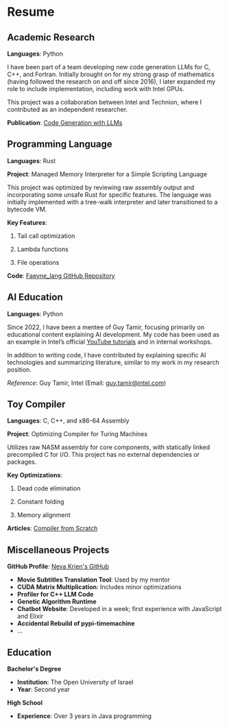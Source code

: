 # Resume

## Academic Research
**Languages**: Python

I have been part of a team developing new code generation LLMs for C, C++, and Fortran. Initially brought on for my strong grasp of mathematics (having followed the research on and off since 2016), I later expanded my role to include implementation, including work with Intel GPUs.

This project was a collaboration between Intel and Technion, where I contributed as an independent researcher.

**Publication**: [Code Generation with LLMs](https://arxiv.org/abs/2308.09440)

## Programming Language
**Languages**: Rust

**Project**: Managed Memory Interpreter for a Simple Scripting Language  

This project was optimized by reviewing raw assembly output and incorporating some unsafe Rust for specific features. The language was initially implemented with a tree-walk interpreter and later transitioned to a bytecode VM.

**Key Features**:

1. Tail call optimization

2. Lambda functions

3. File operations

**Code**: [Faeyne_lang GitHub Repository](https://github.com/nevakrien/Faeyne_lang)

## AI Education
**Languages**: Python

Since 2022, I have been a mentee of Guy Tamir, focusing primarily on educational content explaining AI development. My code has been used as an example in Intel’s official [YouTube tutorials](https://www.youtube.com/watch?v=6-ToSvHidy0&list=PLXB3P9W0qDDhtDAjs1U2arVWiyq9z3nDS&index=5) and in internal workshops.

In addition to writing code, I have contributed by explaining specific AI technologies and summarizing literature, similar to my work in my research position.

*Reference*: Guy Tamir, Intel (Email: guy.tamir@intel.com)

## Toy Compiler
**Languages**: C, C++, and x86-64 Assembly  

**Project**: Optimizing Compiler for Turing Machines  

Utilizes raw NASM assembly for core components, with statically linked precompiled C for I/O. This project has no external dependencies or packages.

**Key Optimizations**:

1. Dead code elimination

2. Constant folding

3. Memory alignment

**Articles**: [Compiler from Scratch](https://medium.com/@nevo.krien/list/compiler-from-scratch-eaaf449bb894)

## Miscellaneous Projects
**GitHub Profile**: [Neva Krien's GitHub](https://github.com/nevakrien)

- **Movie Subtitles Translation Tool**: Used by my mentor
- **CUDA Matrix Multiplication**: Includes minor optimizations
- **Profiler for C++ LLM Code**
- **Genetic Algorithm Runtime**
- **Chatbot Website**: Developed in a week; first experience with JavaScript and Elixir
- **Accidental Rebuild of pypi-timemachine**
- ...

## Education

**Bachelor's Degree**  
- **Institution**: The Open University of Israel  
- **Year**: Second year  

**High School**  
- **Experience**: Over 3 years in Java programming  
